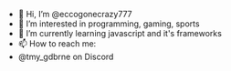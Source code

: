- 👋 Hi, I’m @eccogonecrazy777
- 👀 I’m interested in programming, gaming, sports
- 🌱 I’m currently learning javascript and it's frameworks
- 📫 How to reach me:
- @tmy_gdbrne on Discord
  

<!---
eccogonecrazy777/eccogonecrazy777 is a ✨ special ✨ repository because its `README.md` (this file) appears on your GitHub profile.
You can click the Preview link to take a look at your changes.
--->
